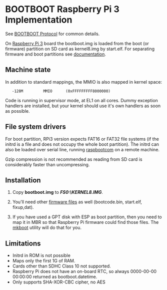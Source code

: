 BOOTBOOT Raspberry Pi 3 Implementation
======================================

See [BOOTBOOT Protocol](https://gitlab.com/bztsrc/bootboot) for common details.

On [Raspberry Pi 3](https://www.raspberrypi.org/documentation/hardware/raspberrypi/bootmodes/sdcard.md) board the bootboot.img
is loaded from the boot (or firmware) partition on SD card as kernel8.img by start.elf. For separating firmware and boot
partitions see [documentation](https://gitlab.com/bztsrc/bootboot/blob/master/bootboot_spec_1st_ed.pdf).

Machine state
-------------

In addition to standard mappings, the MMIO is also mapped in kernel space:

```
   -128M         MMIO      (0xFFFFFFFFF8000000)
```

Code is running in supervisor mode, at EL1 on all cores. Dummy exception handlers are installed, but your kernel should use
it's own handlers as soon as possible.

File system drivers
-------------------

For boot partition, RPi3 version expects FAT16 or FAT32 file systems (if the
initrd is a file and does not occupy the whole boot partition). The initrd can also be loaded over serial line,
running [raspbootcom](https://gitlab.com/bztsrc/bootboot/blob/master/aarch64-rpi/raspbootcom.c) on a remote machine.

Gzip compression is not recommended as reading from SD card is considerably faster than uncompressing.

Installation
------------

1. Copy __bootboot.img__ to **_FS0:\KERNEL8.IMG_**.

2. You'll need other [firmware files](https://gitlab.com/raspberrypi/firmware/tree/master/boot) as well (bootcode.bin, start.elf, fixup,dat).

3. If you have used a GPT disk with ESP as boot partition, then you need to map it in MBR so that Raspberry Pi
    firmware could find those files. The [mkboot](https://gitlab.com/bztsrc/bootboot/blob/master/aarch64-rpi/mkboot.c)
    utility will do that for you.

Limitations
-----------

 - Initrd in ROM is not possible
 - Maps only the first 1G of RAM.
 - Cards other than SDHC Class 10 not supported.
 - Raspberry Pi does not have an on-board RTC, so always 0000-00-00 00:00:00 returned as bootboot.datetime.
 - Only supports SHA-XOR-CBC cipher, no AES
